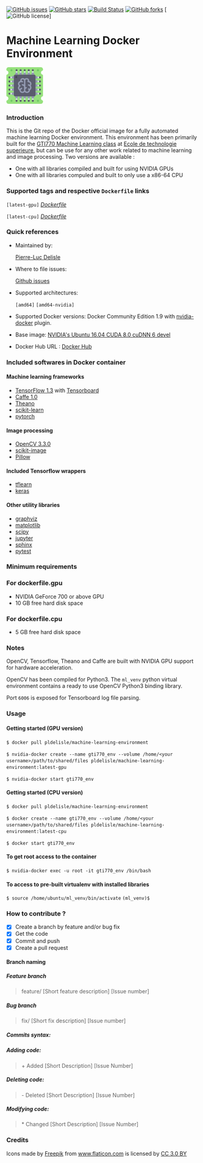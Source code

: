 [![GitHub issues](https://img.shields.io/github/issues/pldelisle/machine-learning-docker-environment/.svg "GitHub issues")](https://github.com/pldelisle/machine-learning-docker-environment/issues) [![GitHub stars](https://img.shields.io/github/stars/pldelisle/machine-learning-docker-environment.svg "GitHub stars")](https://github.com/pldelisle/machine-learning-docker-environment/) [![Build Status](https://travis-ci.org/pldelisle/machine-learning-docker-environment.svg?branch=master)](https://travis-ci.org/pldelisle/machine-learning-docker-environment) [![GitHub forks](https://img.shields.io/github/forks/pldelisle/machine-learning-docker-environment.svg)](https://github.com/pldelisle//machine-learning-docker-environment/network) [![GitHub license](https://img.shields.io/badge/license-MIT-blue.svg)]

# Machine Learning Docker Environment 
<img src="images/chip.png" width="96" height="96" vertical-align="bottom">

### Introduction

This is the Git repo of the Docker official image for a fully automated machine learning Docker environment. This environment has been primarily built for the [GTI770 Machine Learning class](https://en.etsmtl.ca/Programmes-Etudes/1er-cycle/Fiche-de-cours?Sigle=GTI770) at [Ecole de technologie superieure](https://en.etsmtl.ca/), but can be use for any other work related to machine learning and image processing. Two versions are available : 

* One with all libraries compiled and built for using NVIDIA GPUs
* One with all libraries compuled and built to only use a x86-64 CPU

### Supported tags and respective `Dockerfile` links 

`[latest-gpu]` *[Dockerfile](https://github.com/pldelisle/machine-learning-docker-environment/blob/master/dockerfile.gpu)*

`[latest-cpu]` *[Dockerfile](https://github.com/pldelisle/machine-learning-docker-environment/blob/master/dockerfile.cpu)*

### Quick references

* Maintained by: 

	[Pierre-Luc Delisle](https://github.com/pldelisle) 

* Where to file issues: 
	
	[Github issues](https://github.com/pldelisle/machine-learning-docker-environment/issues)

* Supported architectures:

	`[amd64]`[]() `[amd64-nvidia]`

* Supported Docker versions:
	Docker Community Edition 1.9 with [nvidia-docker](https://github.com/NVIDIA/nvidia-docker) plugin.

* Base image:
	[NVIDIA's Ubuntu 16.04 CUDA 8.0 cuDNN 6 devel](https://gitlab.com/nvidia/cuda/blob/ubuntu16.04/8.0/devel/cudnn6/Dockerfile)

* Docker Hub URL : [Docker Hub](https://hub.docker.com/r/pldelisle/ml_env/)


### Included softwares in Docker container 

#### Machine learning frameworks

* [TensorFlow 1.3](http://tensorflow.org) with [Tensorboard](https://www.tensorflow.org/get_started/summaries_and_tensorboard)
* [Caffe 1.0](http://caffe.berkeleyvision.org) 
* [Theano](https://github.com/Theano/Theano)
* [scikit-learn](http://scikit-learn.org/stable/)
* [pytorch](https://github.com/pytorch/pytorch)

#### Image processing  

* [OpenCV 3.3.0](https://github.com/opencv/opencv)
* [scikit-image](http://scikit-image.org)
* [Pillow](https://python-pillow.org)

#### Included Tensorflow wrappers 

* [tflearn](https://github.com/tflearn/tflearn)
* [keras](https://keras.io)

#### Other utility libraries

 * [graphviz](http://www.graphviz.org)
 * [matplotlib](http://matplotlib.org)
 * [scipy](https://www.scipy.org)
 * [jupyter](http://jupyter.org)
 * [sphinx](http://www.sphinx-doc.org/en/stable/)
 * [pytest](https://docs.pytest.org/en/latest/)

### Minimum requirements

### For dockerfile.gpu

* NVIDIA GeForce 700 or above GPU
* 10 GB free hard disk space

### For dockerfile.cpu

* 5 GB free hard disk space

### Notes

OpenCV, Tensorflow, Theano and Caffe are built with NVIDIA GPU support for hardware acceleration. 

OpenCV has been compiled for Python3. The `ml_venv` python virtual environment contains a ready to use OpenCV Python3 binding library.

Port `6006` is exposed for Tensorboard log file parsing. 


### Usage

#### Getting started (GPU version)

`$ docker pull pldelisle/machine-learning-environment`

`$ nvidia-docker create --name gti770_env --volume /home/<your username>/path/to/shared/files pldelisle/machine-learning-environment:latest-gpu`

`$ nvidia-docker start gti770_env`

#### Getting started (CPU version)

`$ docker pull pldelisle/machine-learning-environment`

`$ docker create --name gti770_env --volume /home/<your username>/path/to/shared/files pldelisle/machine-learning-environment:latest-cpu`

`$ docker start gti770_env`

#### To get root access to the container 

`$ nvidia-docker exec -u root -it gti770_env /bin/bash`

#### To access to pre-built virtualenv with installed libraries

`$ source /home/ubuntu/ml_venv/bin/activate`
`(ml_venv)$ `

### How to contribute ?
- [X] Create a branch by feature and/or bug fix
- [X] Get the code
- [X] Commit and push
- [X] Create a pull request

#### Branch naming

##### Feature branch
> feature/ [Short feature description] [Issue number]

##### Bug branch
> fix/ [Short fix description] [Issue number]

##### Commits syntax:

##### Adding code:
> \+ Added [Short Description] [Issue Number]

##### Deleting code:
> \- Deleted [Short Description] [Issue Number]

##### Modifying code:
> \* Changed [Short Description] [Issue Number]

### Credits

<div>Icons made by <a href="http://www.freepik.com" title="Freepik">Freepik</a> from <a href="https://www.flaticon.com/" title="Flaticon">www.flaticon.com</a> is licensed by <a href="http
://creativecommons.org/licenses/by/3.0/" title="Creative Commons BY 3.0" target="_blank">CC 3.0 BY</a></div>